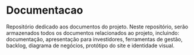 # Documentacao
Repositório dedicado aos documentos do projeto.
Neste repositório, serão armazenados todos os documentos relacionados ao projeto, incluindo: documentação, apresentação para investidores, ferramentas de gestão, backlog, diagrama de negócios, protótipo do site e identidade visual.
